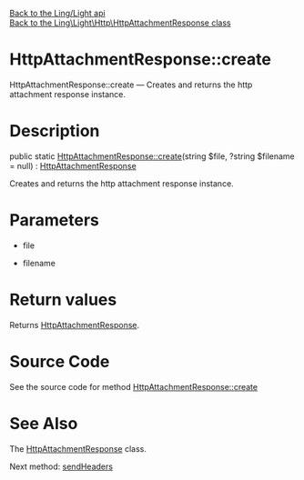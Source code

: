 [Back to the Ling/Light api](https://github.com/lingtalfi/Light/blob/master/doc/api/Ling/Light.md)<br>
[Back to the Ling\Light\Http\HttpAttachmentResponse class](https://github.com/lingtalfi/Light/blob/master/doc/api/Ling/Light/Http/HttpAttachmentResponse.md)


HttpAttachmentResponse::create
================



HttpAttachmentResponse::create — Creates and returns the http attachment response instance.




Description
================


public static [HttpAttachmentResponse::create](https://github.com/lingtalfi/Light/blob/master/doc/api/Ling/Light/Http/HttpAttachmentResponse/create.md)(string $file, ?string $filename = null) : [HttpAttachmentResponse](https://github.com/lingtalfi/Light/blob/master/doc/api/Ling/Light/Http/HttpAttachmentResponse.md)




Creates and returns the http attachment response instance.




Parameters
================


- file

    

- filename

    


Return values
================

Returns [HttpAttachmentResponse](https://github.com/lingtalfi/Light/blob/master/doc/api/Ling/Light/Http/HttpAttachmentResponse.md).








Source Code
===========
See the source code for method [HttpAttachmentResponse::create](https://github.com/lingtalfi/Light/blob/master/Http/HttpAttachmentResponse.php#L39-L45)


See Also
================

The [HttpAttachmentResponse](https://github.com/lingtalfi/Light/blob/master/doc/api/Ling/Light/Http/HttpAttachmentResponse.md) class.

Next method: [sendHeaders](https://github.com/lingtalfi/Light/blob/master/doc/api/Ling/Light/Http/HttpAttachmentResponse/sendHeaders.md)<br>

